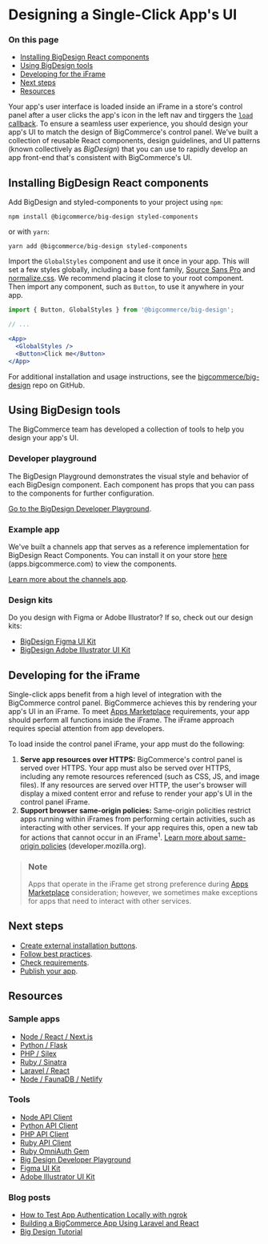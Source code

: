 # Designing a Single-Click App's UI

<div class="otp" id="no-index">

### On this page
- [Installing BigDesign React components](#installing-bigdesign-react-components)
- [Using BigDesign tools](#using-bigdesign-tools)
- [Developing for the iFrame](#developing-for-the-iframe)
- [Next steps](#next-steps)
- [Resources](#resources)

</div>

Your app's user interface is loaded inside an iFrame in a store's control panel after a user clicks the app's icon in the left nav and tirggers the [`load` callback](https://developer.bigcommerce.com/api-docs/apps/guide/callbacks). To ensure a seamless user experience, you should design your app's UI to match the design of BigCommerce's control panel. We've built a collection of reusable React components, design guidelines, and UI patterns (known collectively as *BigDesign*) that you can use to rapidly develop an app front-end that's consistent with BigCommerce's UI.

## Installing BigDesign React components

Add BigDesign and styled-components to your project using `npm`:

```shell
npm install @bigcommerce/big-design styled-components
```

or with `yarn`:

```shell
yarn add @bigcommerce/big-design styled-components
```

Import the `GlobalStyles` component and use it once in your app. This will set a few styles globally, including a base font family, [Source Sans Pro](https://fonts.google.com/specimen/Source+Sans+Pro) and [normalize.css](https://github.com/necolas/normalize.css/). We recommend placing it close to your root component. Then import any component, such as `Button`, to use it anywhere in your app.

```jsx
import { Button, GlobalStyles } from '@bigcommerce/big-design';

// ...

<App>
  <GlobalStyles />
  <Button>Click me</Button>
</App>
```

For additional installation and usage instructions, see the [bigcommerce/big-design](https://github.com/bigcommerce/big-design) repo on GitHub.

## Using BigDesign tools

The BigCommerce team has developed a collection of tools to help you design your app's UI.

### Developer playground
The BigDesign Playground demonstrates the visual style and behavior of each BigDesign component. Each component has props that you can pass to the components for further configuration.

[Go to the BigDesign Developer Playground](https://developer.bigcommerce.com/big-design/).

### Example app
We've built a channels app that serves as a reference implementation for BigDesign React Components. You can install it on your store [here](https://apps.bigcommerce.com/details/18212) (apps.bigcommerce.com) to view the components.

[Learn more about the channels app](https://github.com/bigcommerce/channels-app).

### Design kits

Do you design with Figma or Adobe Illustrator? If so, check out our design kits:
* [BigDesign Figma UI Kit](https://www.figma.com/file/jTVuUkiZ1j3rux8WHG4IKK/BigDesign-UI-Kit?node-id=0%3A1/duplicate)
* [BigDesign Adobe Illustrator UI Kit](https://design.bigcommerce.com/bigdesign-ui-kit)

## Developing for the iFrame

Single-click apps benefit from a high level of integration with the BigCommerce control panel. BigCommerce achieves this by rendering your app's UI in an iFrame. To meet [Apps Marketplace](https://www.bigcommerce.com/apps/) requirements, your app should perform all functions inside the iFrame. The iFrame approach requires special attention from app developers.

To load inside the control panel iFrame, your app must do the following:
1. **Serve app resources over HTTPS:** BigCommerce's control panel is served over HTTPS. Your app must also be served over HTTPS, including any remote resources referenced (such as CSS, JS, and image files). If any resources are served over HTTP, the user's browser will display a mixed content error and refuse to render your app's UI in the control panel iFrame.
2. **Support browser same-origin policies:** Same-origin policities restrict apps running within iFrames from performing certain activities, such as interacting with other services. If your app requires this, open a new tab for actions that cannot occur in an iFrame<sup>1</sup>. [Learn more about same-origin policies](https://developer.mozilla.org/en-US/docs/Web/Security/Same-origin_policy) (developer.mozilla.org).

<div class="HubBlock--callout">
<div class="CalloutBlock--info">
<div class="HubBlock-content">

<!-- theme: info -->

> ### Note
> Apps that operate in the iFrame get strong preference during [Apps Marketplace](https://www.bigcommerce.com/apps/) consideration; however, we sometimes make exceptions for apps that need to interact with other services.


</div>
</div>
</div>

## Next steps
* [Create external installation buttons](https://developer.bigcommerce.com/api-docs/apps/guide/buttons).
* [Follow best practices](https://developer.bigcommerce.com/api-docs/apps/guid/best-practices).
* [Check requirements](https://developer.bigcommerce.com/api-docs/apps/guide/requirements).
* [Publish your app](https://developer.bigcommerce.com/api-docs/apps/guide/publish).

## Resources

### Sample apps
* [Node / React / Next.js](https://github.com/bigcommerce/sample-app-nodejs)
* [Python / Flask](https://github.com/bigcommerce/hello-world-app-python-flask)
* [PHP / Silex](https://github.com/bigcommerce/hello-world-app-php-silex)
* [Ruby / Sinatra](https://github.com/bigcommerce/hello-world-app-ruby-sinatra)
* [Laravel / React](https://github.com/bigcommerce/laravel-react-sample-app)
* [Node / FaunaDB / Netlify](https://github.com/bigcommerce/channels-app/)

### Tools
* [Node API Client](https://github.com/bigcommerce/node-bigcommerce/)
* [Python API Client](https://github.com/bigcommerce/bigcommerce-api-python)
* [PHP API Client](https://github.com/bigcommerce/bigcommerce-api-php)
* [Ruby API Client](https://github.com/bigcommerce/bigcommerce-api-ruby)
* [Ruby OmniAuth Gem](https://github.com/bigcommerce/omniauth-bigcommerce)
* [Big Design Developer Playground](https://developer.bigcommerce.com/big-design/)
* [Figma UI Kit](https://www.figma.com/file/jTVuUkiZ1j3rux8WHG4IKK/BigDesign-UI-Kit?node-id=0%3A1/duplicate)
* [Adobe Illustrator UI Kit](https://design.bigcommerce.com/bigdesign-ui-kit)

### Blog posts
* [How to Test App Authentication Locally with ngrok](https://medium.com/bigcommerce-developer-blog/how-to-test-app-authentication-locally-with-ngrok-149150bfe4cf)
* [Building a BigCommerce App Using Laravel and React](https://medium.com/bigcommerce-developer-blog/building-a-bigcommerce-app-using-laravel-and-react-711ceceb5006)
* [Big Design Tutorial](https://medium.com/bigcommerce-developer-blog/bigdesign-build-native-looking-uis-with-the-bigcommerce-design-system-fb06a01a24f2)

